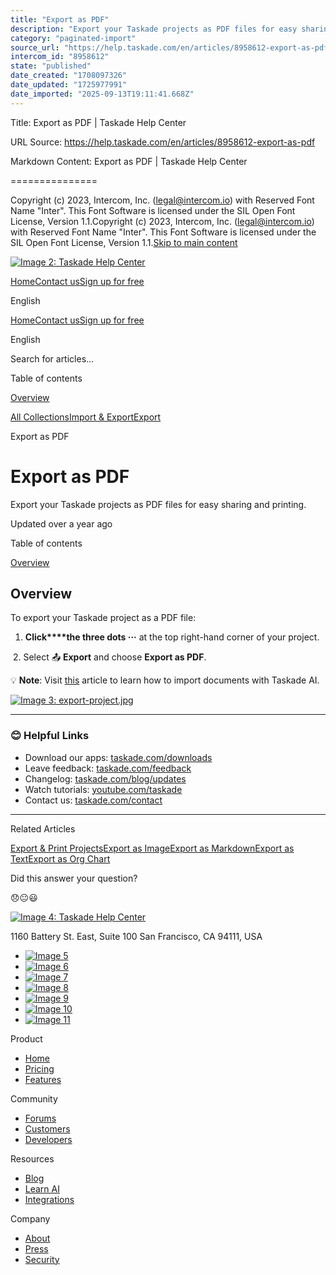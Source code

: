 ```yaml
---
title: "Export as PDF"
description: "Export your Taskade projects as PDF files for easy sharing and printing."
category: "paginated-import"
source_url: "https://help.taskade.com/en/articles/8958612-export-as-pdf"
intercom_id: "8958612"
state: "published"
date_created: "1708097326"
date_updated: "1725977991"
date_imported: "2025-09-13T19:11:41.668Z"
---
```


Title: Export as PDF | Taskade Help Center

URL Source: https://help.taskade.com/en/articles/8958612-export-as-pdf

Markdown Content:
Export as PDF | Taskade Help Center

===============

Copyright (c) 2023, Intercom, Inc. (legal@intercom.io) with Reserved Font Name "Inter". This Font Software is licensed under the SIL Open Font License, Version 1.1.Copyright (c) 2023, Intercom, Inc. (legal@intercom.io) with Reserved Font Name "Inter". This Font Software is licensed under the SIL Open Font License, Version 1.1.[Skip to main content](https://help.taskade.com/en/articles/8958612-export-as-pdf#main-content)

[![Image 2: Taskade Help Center](https://downloads.intercomcdn.com/i/o/490280/d14603621e78c833c2d0e66f/2d1230f35f3009fff25b2989e93312a5.png)](https://help.taskade.com/en/)

[Home](https://www.taskade.com/)[Contact us](https://www.taskade.com/contact)[Sign up for free](https://www.taskade.com/signup)

English

[Home](https://www.taskade.com/)[Contact us](https://www.taskade.com/contact)[Sign up for free](https://www.taskade.com/signup)

English

Search for articles... 

Table of contents

[Overview](https://help.taskade.com/en/articles/8958612-export-as-pdf#h_58c96584b5)

[All Collections](https://help.taskade.com/en/)[Import & Export](https://help.taskade.com/en/collections/8400881-import-export)[Export](https://help.taskade.com/en/collections/8400888-export)

Export as PDF

Export as PDF
=============

Export your Taskade projects as PDF files for easy sharing and printing.

Updated over a year ago

Table of contents

[Overview](https://help.taskade.com/en/articles/8958612-export-as-pdf#h_58c96584b5)

**Overview**
------------

To export your Taskade project as a PDF file:

1.   **Click****the three dots ···** at the top right-hand corner of your project.

​ 
2.   Select 📤 **Export** and choose **Export as PDF**. 

💡 **Note**: Visit [this](https://intercom.help/taskade/en/articles/8958589) article to learn how to import documents with Taskade AI.

[![Image 3: export-project.jpg](https://taskade.intercom-attachments-7.com/i/o/965376113/b6d6c27839db6defba6ee7a0/25095537694611?expires=1757792700&signature=666724e3458cf2c12431b86fc42e672ec2af318e0c3beec1503ed504d5cd8cc5&req=fSYiFc54nIBcFb4f3HP0gJJ1M22lVvs%2FbhmUmZpRMPuufVXS81OY1ueSRMpy%0AbHWK7is8pjJEzmvTtQ%3D%3D%0A)](https://taskade.intercom-attachments-7.com/i/o/965376113/b6d6c27839db6defba6ee7a0/25095537694611?expires=1757792700&signature=666724e3458cf2c12431b86fc42e672ec2af318e0c3beec1503ed504d5cd8cc5&req=fSYiFc54nIBcFb4f3HP0gJJ1M22lVvs%2FbhmUmZpRMPuufVXS81OY1ueSRMpy%0AbHWK7is8pjJEzmvTtQ%3D%3D%0A)

* * *

### **😊 Helpful Links**

*   Download our apps: [taskade.com/downloads](https://taskade.com/downloads) 
*   Leave feedback: [taskade.com/feedback](https://taskade.com/feedback) 
*   Changelog: [taskade.com/blog/updates](https://taskade.com/blog/updates) 
*   Watch tutorials: [youtube.com/taskade](https://youtube.com/taskade) 
*   Contact us: [taskade.com/contact](https://taskade.com/contact) 

* * *

Related Articles

[Export & Print Projects](https://help.taskade.com/en/articles/8958610-export-print-projects)[Export as Image](https://help.taskade.com/en/articles/8958613-export-as-image)[Export as Markdown](https://help.taskade.com/en/articles/8958614-export-as-markdown)[Export as Text](https://help.taskade.com/en/articles/8958615-export-as-text)[Export as Org Chart](https://help.taskade.com/en/articles/8958616-export-as-org-chart)

Did this answer your question?

😞😐😃

[![Image 4: Taskade Help Center](https://downloads.intercomcdn.com/i/o/566097/5267af56373cca21ec2cea67/2d1230f35f3009fff25b2989e93312a5.png)](https://help.taskade.com/en/)

11‌60 Battery St. East, Suite 100 San‌ Francisco, CA 94111, USA

*   [![Image 5](https://intercom.help/taskade/assets/svg/icon:social-linkedin/ffffff)](https://www.linkedin.com/company/taskade/)
*   [![Image 6](https://intercom.help/taskade/assets/svg/icon:social-facebook/ffffff)](https://www.facebook.com/taskade)
*   [![Image 7](https://intercom.help/taskade/assets/svg/icon:social-github/ffffff)](https://github.com/taskade)
*   [![Image 8](https://intercom.help/taskade/assets/svg/icon:social-instagram/ffffff)](https://www.instagram.com/taskade)
*   [![Image 9](https://intercom.help/taskade/assets/svg/icon:social-youtube/ffffff)](https://www.youtube.com/taskade)
*   [![Image 10](https://intercom.help/taskade/assets/svg/icon:social-reddit/ffffff)](https://www.reddit.com/r/taskade)
*   [![Image 11](https://intercom.help/taskade/assets/svg/icon:social-twitter-x/ffffff)](https://www.twitter.com/taskade)

Product

*   [Home](https://www.taskade.com/)
*   [Pricing](https://www.taskade.com/pricing)
*   [Features](https://www.taskade.com/features)

Community

*   [Forums](https://www.taskade.com/community)
*   [Customers](https://taskade.com/reviews)
*   [Developers](https://developers.taskade.com/)

Resources

*   [Blog](https://www.taskade.com/blog/)
*   [Learn AI](https://www.taskade.com/learn)
*   [Integrations](https://www.taskade.com/integrations)

Company

*   [About](https://www.taskade.com/about)
*   [Press](https://www.taskade.com/press)
*   [Security](https://www.taskade.com/security)
